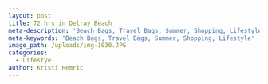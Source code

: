 ```yaml
---
layout: post
title: 72 hrs in Delray Beach
meta-description: 'Beach Bags, Travel Bags, Summer, Shopping, Lifestyle'
meta-keywords: 'Beach Bags, Travel Bags, Summer, Shopping, Lifestyle'
image_path: /uploads/img-1030.JPG
categories:
  - Lifestye
author: Kristi Hemric
---
```



